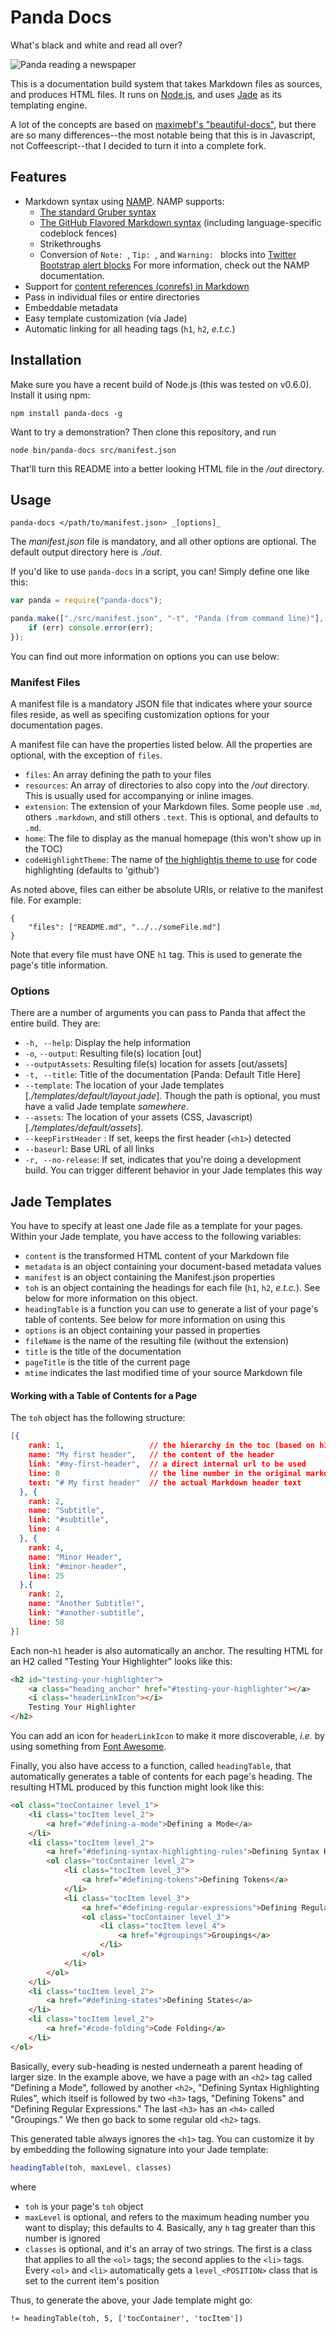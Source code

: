 # Panda Docs

What's black and white and read all over?

![Panda reading a newspaper](http://www.galaxyclock.com/panda_reading.jpg)

This is a documentation build system that takes Markdown files as sources, and produces HTML files. It runs on [Node.js](http://nodejs.org/), and uses [Jade](http://jade-lang.com/) as its templating engine.

A lot of the concepts are based on [maximebf's "beautiful-docs"](https://github.com/maximebf/beautiful-docs), but there are so many differences--the most notable being that this is in Javascript, not Coffeescript--that I decided to turn it into a complete fork.


## Features

 - Markdown syntax using [NAMP](https://github.com/gjtorikian/namp). NAMP supports:
 	* [The standard Gruber syntax](http://daringfireball.net/projects/markdown/)
	* [The GitHub Flavored Markdown syntax](http://github.github.com/github-flavored-markdown/) (including language-specific codeblock fences)
	* Strikethroughs
	* Conversion of `Note: `, `Tip: `, and `Warning: ` blocks into [Twitter Bootstrap alert blocks](http://twitter.github.com/bootstrap/components.html#alerts)
	For more information, check out the NAMP documentation.
 - Support for [content references (conrefs) in Markdown](https://github.com/gjtorikian/markdown_conrefs)
 - Pass in individual files or entire directories
 - Embeddable metadata
 - Easy template customization (via Jade)
 - Automatic linking for all heading tags (`h1`, `h2`, _e.t.c._)

## Installation

Make sure you have a recent build of Node.js (this was tested on v0.6.0). Install it using npm:

    npm install panda-docs -g

Want to try a demonstration? Then clone this repository, and run

	node bin/panda-docs src/manifest.json 

That'll turn this README into a better looking HTML file in the _/out_ directory.

## Usage

    panda-docs </path/to/manifest.json> _[options]_ 

The _manifest.json_ file is mandatory, and all other options are optional. The default output directory here is _./out_.

If you'd like to use `panda-docs` in a script, you can! Simply define one like this:

```javascript
var panda = require("panda-docs");

panda.make(["./src/manifest.json", "-t", "Panda (from command line)"], function(err) {
    if (err) console.error(err);
});
```

You can find out more information on options you can use below:

### Manifest Files

A manifest file is a mandatory JSON file that indicates where your source files reside, as well as specifing customization options for your documentation pages.
 
A manifest file can have the properties listed below. All the properties are optional, with the exception of `files`.

 - `files`: An array defining the path to your files
 - `resources`: An array of directories to also copy into the _/out_ directory. This is usually used for accompanying or inline images.
 - `extension`: The extension of your Markdown files. Some people use `.md`, others `.markdown`, and still others `.text`. This is optional, and defaults to `.md`.
 - `home`: The file to display as the manual homepage (this won't show up in the TOC)
 - `codeHighlightTheme`: The name of [the highlightjs theme to use](http://softwaremaniacs.org/soft/highlight/en/) for code highlighting (defaults to 'github')

As noted above, files can either be absolute URIs, or relative to the manifest file. For example: 

    {
        "files": ["README.md", "../../someFile.md"]
    }

Note that every file must have ONE `h1` tag. This is used to generate the page's title information.

### Options

There are a number of arguments you can pass to Panda that affect the entire build. They are:

 - `-h, --help`: Display the help information
 - `-o`, `--output`: Resulting file(s) location [out]
 - `--outputAssets`: Resulting file(s) location for assets [out/assets]
 - `-t, --title`: Title of the documentation [Panda: Default Title Here]
 - `--template`: The location of your Jade templates [_./templates/default/layout.jade_]. Though the path is optional, you must have a valid Jade template _somewhere_.
 - `--assets`: The location of your assets (CSS, Javascript) [_./templates/default/assets_].
 - `--keepFirstHeader` : If set, keeps the first header (`<h1>`) detected
 - `--baseurl`: Base URL of all links
- `-r, --no-release`: If set, indicates that you're doing a development build. You can trigger different behavior in your Jade templates this way

## Jade Templates

You have to specify at least one Jade file as a template for your pages. Within your Jade template, you have access to the following variables:

* `content` is the transformed HTML content of your Markdown file
* `metadata` is an object containing your document-based metadata values
* `manifest` is an object containing the Manifest.json properties
* `toh` is an object containing the headings for each file (`h1`, `h2`, _e.t.c._). See below for more information on this object.
* `headingTable` is a function you can use to generate a list of your page's table of contents. See below for more information on using this
* `options` is an object containing your passed in properties
* `fileName` is the name of the resulting file (without the extension)
* `title` is the title of the documentation
* `pageTitle` is the title of the current page
* `mtime` indicates the last modified time of your source Markdown file


#### Working with a Table of Contents for a Page

The `toh` object has the following structure:

```json
[{
    rank: 1,                   // the hierarchy in the toc (based on h1, h2, ..., h6)
    name: "My first header",   // the content of the header
    link: "#my-first-header",  // a direct internal url to be used
    line: 0                    // the line number in the original markdown file
    text: "# My first header"  // the actual Markdown header text
  }, {
    rank: 2,
    name: "Subtitle",
    link: "#subtitle",
    line: 4
  }, {
    rank: 4,
    name: "Minor Header",
    link: "#minor-header",
    line: 25
  },{
    rank: 2,
    name: "Another Subtitle!",
    link: "#another-subtitle",
    line: 58
}]
```

Each non-`h1` header is also automatically an anchor. The resulting HTML for an H2 called "Testing Your Highlighter" looks like this:

```html
<h2 id="testing-your-highlighter">
    <a class="heading_anchor" href="#testing-your-highlighter"></a>
    <i class="headerLinkIcon"></i>
    Testing Your Highlighter
</h2>
```

You can add an icon for `headerLinkIcon` to make it more discoverable, _i.e._ by using something from [Font Awesome](http://fortawesome.github.com/Font-Awesome/).

Finally, you also have access to a function, called `headingTable`, that automatically generates a table of contents for each page's heading. The resulting HTML produced by this function might look like this:

```html
<ol class="tocContainer level_1">
    <li class="tocItem level_2">
        <a href="#defining-a-mode">Defining a Mode</a>
    </li>
    <li class="tocItem level_2">
        <a href="#defining-syntax-highlighting-rules">Defining Syntax Highlighting Rules</a>
        <ol class="tocContainer level_2">
            <li class="tocItem level_3">
                <a href="#defining-tokens">Defining Tokens</a>
            </li>
            <li class="tocItem level_3">
                <a href="#defining-regular-expressions">Defining Regular Expressions</a>
                <ol class="tocContainer level_3">
                    <li class="tocItem level_4">
                        <a href="#groupings">Groupings</a>
                    </li>
                </ol>
            </li>
        </ol>
    </li>
    <li class="tocItem level_2">
        <a href="#defining-states">Defining States</a>
    </li>
    <li class="tocItem level_2">
        <a href="#code-folding">Code Folding</a>
    </li>
</ol>
```

Basically, every sub-heading is nested underneath a parent heading of larger size. In the example above, we have a page with an `<h2>` tag called "Defining a Mode", followed by another `<h2>`, "Defining Syntax Highlighting Rules", which itself is followed by two `<h3>` tags, "Defining Tokens" and "Defining Regular Expressions." The last `<h3>` has an `<h4>` called "Groupings." We then go back to some regular old `<h2>` tags.

This generated table always ignores the `<h1>` tag. You can customize it by by embedding the following signature into your Jade template:

```javascript
headingTable(toh, maxLevel, classes)
```

where

* `toh` is your page's `toh` object
* `maxLevel` is optional, and refers to the maximum heading number you want to display; this defaults to 4. Basically, any `h` tag greater than this number is ignored
* `classes` is optional, and it's an array of two strings. The first is a class that applies to all the `<ol>` tags; the second applies to the `<li>` tags. Every `<ol>` and `<li>` automatically gets a  `level_<POSITION>` class that is set to the current item's position


Thus, to generate the above, your Jade template might go:

```jade
!= headingTable(toh, 5, ['tocContainer', 'tocItem'])
```